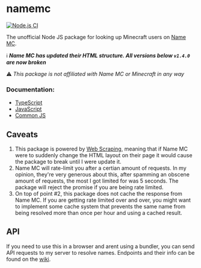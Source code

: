 # namemc
[![Node.js CI](https://github.com/JoshMerlino/namemc/actions/workflows/node.js.yml/badge.svg)](https://github.com/JoshMerlino/namemc/actions/workflows/node.js.yml)

The unofficial Node JS package for looking up Minecraft users on [Name MC](https://namemc.com/).

ℹ ***Name MC has updated their HTML structure. All versions below `v1.4.0` are now broken***

⚠ *This package is not affiliated with Name MC or Minecraft in any way*

### Documentation:
* [TypeScript](https://github.com/JoshMerlino/namemc/blob/master/docs/typescript.md)
* [JavaScript](https://github.com/JoshMerlino/namemc/blob/master/docs/javascript.md)
* [Common JS](https://github.com/JoshMerlino/namemc/blob/master/docs/common-js.md)

## Caveats
1. This package is powered by [Web Scraping](https://en.wikipedia.org/wiki/Web_scraping), meaning that if Name MC were to suddenly change the HTML layout on their page it would cause the package to break until I were update it.
2. Name MC will rate-limit you after a certian amount of requests. In my opinion, they're very generous about this, after spamming an obscene amount of requests, the most I got limited for was 5 seconds. The package will reject the promise if you are being rate limited.
3. On top of point #2, this package does not cache the response from Name MC. If you are getting rate limited over and over, you might want to implement some cache system that prevents the same name from being resolved more than once per hour and using a cached result.

## API
If you need to use this in a browser and arent using a bundler, you can send API requests to my server to resolve names.
Endpoints and their info can be found on the [wiki](https://github.com/JoshMerlino/namemc/wiki).

